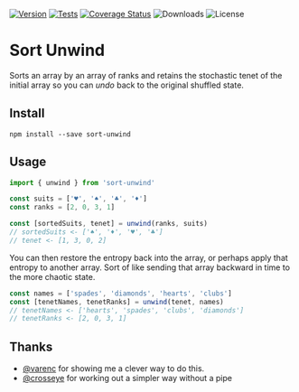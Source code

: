 [![Version](https://img.shields.io/npm/v/sort-unwind)](https://www.npmjs.com/package/sort-unwind)
[![Tests](https://github.com/philihp/sort-unwind/actions/workflows/tests.yml/badge.svg?branch=main)](https://github.com/philihp/sort-unwind/actions/workflows/tests.yml)
[![Coverage Status](https://coveralls.io/repos/github/philihp/sort-unwind/badge.svg?branch=main)](https://coveralls.io/github/philihp/sort-unwind?branch=main)
![Downloads](https://img.shields.io/npm/dt/sort-unwind)
![License](https://img.shields.io/npm/l/sort-unwind)

# Sort Unwind

Sorts an array by an array of ranks and retains the stochastic tenet of the initial array so you can _undo_ back to the original shuffled state.

## Install

```
npm install --save sort-unwind
```

## Usage

```js
import { unwind } from 'sort-unwind'

const suits = ['♥', '♠', '♣', '♦']
const ranks = [2, 0, 3, 1]

const [sortedSuits, tenet] = unwind(ranks, suits)
// sortedSuits <- ['♠', '♦', '♥', '♣']
// tenet <- [1, 3, 0, 2]
```

You can then restore the entropy back into the array, or perhaps apply that entropy to another array. Sort of like sending that array backward in time to the more chaotic state.

```js
const names = ['spades', 'diamonds', 'hearts', 'clubs']
const [tenetNames, tenetRanks] = unwind(tenet, names)
// tenetNames <- ['hearts', 'spades', 'clubs', 'diamonds']
// tenetRanks <- [2, 0, 3, 1]
```

## Thanks

- [@varenc](https://github.com/varenc) for showing me a clever way to do this.
- [@crosseye](https://github.com/crosseye) for working out a simpler way without a pipe
